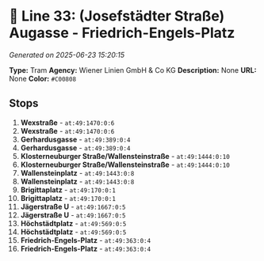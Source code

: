 # 🚊 Line 33: (Josefstädter Straße) Augasse - Friedrich-Engels-Platz

*Generated on 2025-06-23 15:20:15*

**Type:** Tram
**Agency:** Wiener Linien GmbH & Co KG
**Description:** None
**URL:** None
**Color:** `#C00808`

## Stops

1. **Wexstraße** - `at:49:1470:0:6`
2. **Wexstraße** - `at:49:1470:0:6`
3. **Gerhardusgasse** - `at:49:389:0:4`
4. **Gerhardusgasse** - `at:49:389:0:4`
5. **Klosterneuburger Straße/Wallensteinstraße** - `at:49:1444:0:10`
6. **Klosterneuburger Straße/Wallensteinstraße** - `at:49:1444:0:10`
7. **Wallensteinplatz** - `at:49:1443:0:8`
8. **Wallensteinplatz** - `at:49:1443:0:8`
9. **Brigittaplatz** - `at:49:170:0:1`
10. **Brigittaplatz** - `at:49:170:0:1`
11. **Jägerstraße U** - `at:49:1667:0:5`
12. **Jägerstraße U** - `at:49:1667:0:5`
13. **Höchstädtplatz** - `at:49:569:0:5`
14. **Höchstädtplatz** - `at:49:569:0:5`
15. **Friedrich-Engels-Platz** - `at:49:363:0:4`
16. **Friedrich-Engels-Platz** - `at:49:363:0:4`
